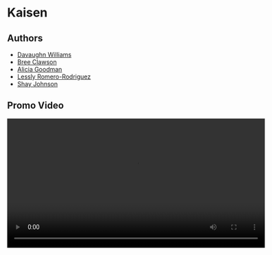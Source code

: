# Kaisen

## Authors

- [Davaughn Williams](https://www.github.com/313rdWay)
- [Bree Clawson](https://github.com/BreeClawson)
- [Alicia Goodman](https://github.com/AliciaG37)
- [Lessly Romero-Rodriguez](https://github.com/Lessley2830)
- [Shay Johnson](https://github.com/Shay1Johnson)


## Promo Video

<video width="600" controls>
  <source src="KaisenAssets/Kaisen%20Promo.mp4" type="video/mp4">
  Your browser does not support the video tag.
</video>

